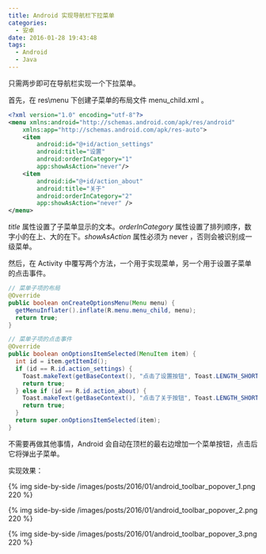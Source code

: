 ```yaml
---
title: Android 实现导航栏下拉菜单
categories:
  - 安卓
date: 2016-01-28 19:43:48
tags:
  - Android
  - Java
---
```


只需两步即可在导航栏实现一个下拉菜单。

首先，在 res\menu 下创建子菜单的布局文件 menu_child.xml 。

<!-- more -->

``` xml
<?xml version="1.0" encoding="utf-8"?>
<menu xmlns:android="http://schemas.android.com/apk/res/android"
    xmlns:app="http://schemas.android.com/apk/res-auto">
    <item
        android:id="@+id/action_settings"
        android:title="设置"
        android:orderInCategory="1"
        app:showAsAction="never"/>
    <item
        android:id="@+id/action_about"
        android:title="关于"
        android:orderInCategory="2"
        app:showAsAction="never" />
</menu>
```

_title_ 属性设置了子菜单显示的文本。_orderInCategory_ 属性设置了排列顺序，数字小的在上、大的在下。_showAsAction_ 属性必须为 never ，否则会被识别成一级菜单。

然后，在 Activity 中覆写两个方法，一个用于实现菜单，另一个用于设置子菜单的点击事件。

``` java
// 菜单子项的布局
@Override
public boolean onCreateOptionsMenu(Menu menu) {
  getMenuInflater().inflate(R.menu.menu_child, menu);
  return true;
}

// 菜单子项的点击事件
@Override
public boolean onOptionsItemSelected(MenuItem item) {
  int id = item.getItemId();
  if (id == R.id.action_settings) {
    Toast.makeText(getBaseContext(), "点击了设置按钮", Toast.LENGTH_SHORT).show();
    return true;
  } else if (id == R.id.action_about) {
    Toast.makeText(getBaseContext(), "点击了关于按钮", Toast.LENGTH_SHORT).show();
    return true;
  }
  return super.onOptionsItemSelected(item);
}
```


不需要再做其他事情，Android 会自动在顶栏的最右边增加一个菜单按钮，点击后它将弹出子菜单。

实现效果：

{% img side-by-side /images/posts/2016/01/android_toolbar_popover_1.png 220 %}

{% img side-by-side /images/posts/2016/01/android_toolbar_popover_2.png 220 %}

{% img side-by-side /images/posts/2016/01/android_toolbar_popover_3.png 220 %}
 